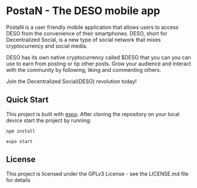 # PostaN - The DESO mobile app

PostaN is a user friendly mobile application that allows users to access DESO from the convenience of their smartphones. DESO, short for Decentralized Social, is a new type of social network that mixes cryptocurrency and social media.

DESO has its own native cryptocurrency called $DESO that you can you can use to earn from posting or tip other posts. Grow your audience and interact with the community by following, liking and commenting others.

Join the Decentralized Social(DESO) revolution today!

## Quick Start
This project is built with [expo](https://github.com/expo/expo). After cloning the repository on your local device start the project by running:

```
npm install
```

```
expo start
```

## License

This project is licensed under the GPLv3 License - see the LICENSE.md file for details
